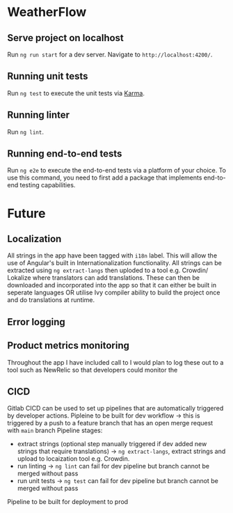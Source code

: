 # WeatherFlow

## Serve project on localhost

Run `ng run start` for a dev server. Navigate to `http://localhost:4200/`.

## Running unit tests

Run `ng test` to execute the unit tests via [Karma](https://karma-runner.github.io).

## Running linter

Run `ng lint`.

## Running end-to-end tests

Run `ng e2e` to execute the end-to-end tests via a platform of your choice. To use this command, you need to first add a package that implements end-to-end testing capabilities.


# Future
## Localization

All strings in the app have been tagged with `i18n` label. This will allow the use of Angular's built in Internationalization functionality. All strings can be extracted using `ng extract-langs` then uploded to a tool e.g. Crowdin/ Lokalize where translators can add translations. These can then be downloaded and incorporated into the app so that it can either be built in seperate languages OR utilise Ivy compiler ability to build the project once and do translations at runtime.

## Error logging


## Product metrics monitoring

Throughout the app I have included call to 
I would plan to log these out to a tool such as NewRelic so that developers could monitor the 

## CICD
Gitlab CICD can be used to set up pipelines that are automatically triggered by developer actions.
Pipleine to be built for dev workflow -> this is triggered by a push to a feature branch that has an open merge request with `main` branch
Pipeline stages:
* extract strings (optional step manually triggered if dev added new strings that require translations) -> `ng extract-langs`, extract strings and upload to locaization tool e.g. Crowdin.
* run linting -> `ng lint` can fail for dev pipeline but branch cannot be merged without pass
* run unit tests -> `ng test` can fail for dev pipeline but branch cannot be merged without pass


Pipeline to be built for deployment to prod





